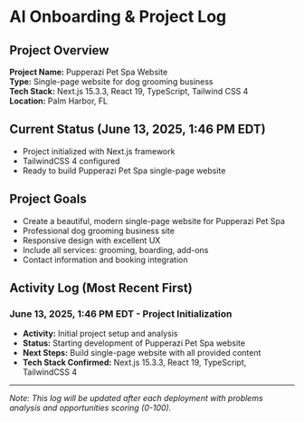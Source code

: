# AI Onboarding & Project Log

## Project Overview
**Project Name:** Pupperazi Pet Spa Website  
**Type:** Single-page website for dog grooming business  
**Tech Stack:** Next.js 15.3.3, React 19, TypeScript, Tailwind CSS 4  
**Location:** Palm Harbor, FL  

## Current Status (June 13, 2025, 1:46 PM EDT)
- Project initialized with Next.js framework
- TailwindCSS 4 configured
- Ready to build Pupperazi Pet Spa single-page website

## Project Goals
- Create a beautiful, modern single-page website for Pupperazi Pet Spa
- Professional dog grooming business site
- Responsive design with excellent UX
- Include all services: grooming, boarding, add-ons
- Contact information and booking integration

## Activity Log (Most Recent First)

### June 13, 2025, 1:46 PM EDT - Project Initialization
- **Activity:** Initial project setup and analysis
- **Status:** Starting development of Pupperazi Pet Spa website
- **Next Steps:** Build single-page website with all provided content
- **Tech Stack Confirmed:** Next.js 15.3.3, React 19, TypeScript, TailwindCSS 4

---

*Note: This log will be updated after each deployment with problems analysis and opportunities scoring (0-100).* 